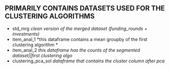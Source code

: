 ## PRIMARILY CONTAINS DATASETS USED FOR THE CLUSTERING ALGORITHMS 


* std_mrg *clean version of the merged dataset (funding_rounds + investments)*
* item_anal_1 *this dataframe contains a mean groupby of the first clustering algorithm *
* item_anal_2 *this dataframe has the counts of the segmented dataset||first clustering algo*
* clustering_pca_sol *dataframe that contains the cluster column after pca*
